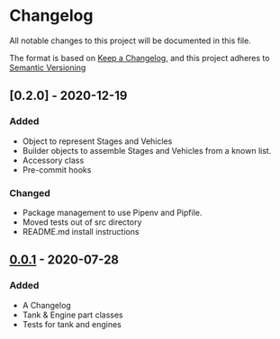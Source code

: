 # Changelog
All notable changes to this project will be documented in this file.

The format is based on [Keep a Changelog](https://keepachangelog.com/en/1.0.0/),
and this project adheres to [Semantic Versioning](https://semver.org/spec/v2.0.0.html)

## [0.2.0] - 2020-12-19

### Added
- Object to represent Stages and Vehicles
- Builder objects to assemble Stages and Vehicles from a known list.
- Accessory class
- Pre-commit hooks

### Changed
- Package management to use Pipenv and Pipfile.
- Moved tests out of src directory
- README.md install instructions
## [0.0.1] - 2020-07-28
### Added
- A Changelog
- Tank & Engine part classes
- Tests for tank and engines

[0.0.1]: https://github.com/opensomersault/atlas-stage-calculator/releases/tag/v0.0.1